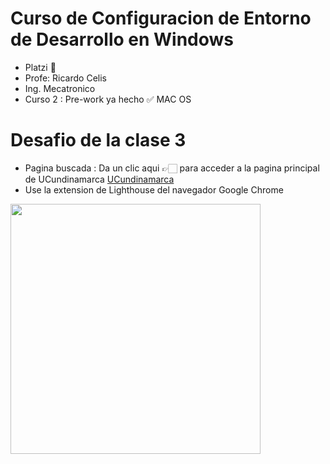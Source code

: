# Curso de Configuracion de Entorno de Desarrollo en Windows
* Platzi 💚
* Profe: Ricardo Celis
* Ing. Mecatronico
* Curso 2 : Pre-work ya hecho ✅ MAC OS


# Desafio de la clase 3
* Pagina buscada : Da un clic aqui 👉🏻 para acceder a la pagina principal de UCundinamarca
[UCundinamarca](https://www.ucundinamarca.edu.co/)
* Use la extension de Lighthouse del navegador Google Chrome 
<img align="center" width="400" src="https://user-images.githubusercontent.com/96964513/266752932-cdab3086-42df-44ba-8d80-1bee595e396b.png" />

